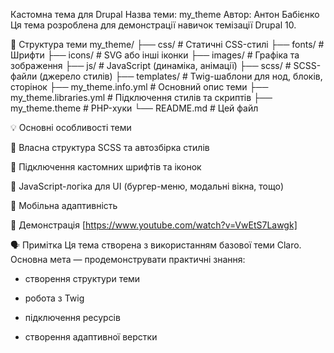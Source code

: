  Кастомна тема для Drupal
Назва теми: my_theme
Автор: Антон Бабієнко
Ця тема розроблена для демонстрації навичок темізації Drupal 10.

📁 Структура теми
my_theme/
├── css/                 # Статичні CSS-стилі
├── fonts/               # Шрифти
├── icons/               # SVG або інші іконки
├── images/              # Графіка та зображення
├── js/                  # JavaScript (динаміка, анімації)
├── scss/                # SCSS-файли (джерело стилів)
├── templates/           # Twig-шаблони для нод, блоків, сторінок
├── my_theme.info.yml    # Основний опис теми
├── my_theme.libraries.yml # Підключення стилів та скриптів
├── my_theme.theme       # PHP-хуки
└── README.md            # Цей файл

💡 Основні особливості теми

🔧 Власна структура SCSS та автозбірка стилів

🧩 Підключення кастомних шрифтів та іконок

💫 JavaScript-логіка для UI (бургер-меню, модальні вікна, тощо)

📐 Мобільна адаптивність



📸 Демонстрація
[https://www.youtube.com/watch?v=VwEtS7Lawgk]

🗣 Примітка
Ця тема створена з використанням базової теми Claro. Основна мета — продемонструвати практичні знання:

- створення структури теми

- робота з Twig

- підключення ресурсів

- створення адаптивної верстки

